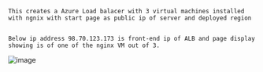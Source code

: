 ```
This creates a Azure Load balacer with 3 virtual machines installed with ngnix with start page as public ip of server and deployed region


Below ip address 98.70.123.173 is front-end ip of ALB and page display showing is of one of the nginx VM out of 3.

```


![image](https://github.com/user-attachments/assets/d9fa8ed6-71b4-4702-9d45-b5beb79254c6)


